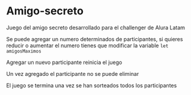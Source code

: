 # Amigo-secreto
Juego del amigo secreto desarrollado para el challenger de Alura Latam

Se puede agregar un numero determinados de participantes, si quieres reducir o aumentar el numero tienes que modificar la variable ```let amigosMaximos```

Agregar un nuevo participante reinicia el juego

Un vez agregado el participante no se puede eliminar

El juego se termina una vez se han sorteados todos los participantes
